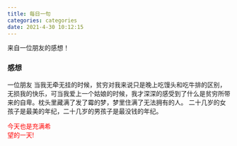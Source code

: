```yaml
---
title: 每日一句
categories: categories
date: 2021-4-30 10:12:15
---
```

来自一位朋友的感想！
<!-- <link rel="stylesheet" type="text/css" href="cdn/animate/3.5.2/animate.css"/> -->
<!-- <style type="text/css"></style> -->
<!-- <script src="../src/components/UE/third-party/codemirror/codemirror.js" type="text/javascript" charset="utf-8"></script> -->
### 感想

一位朋友
当我无牵无挂的时候，贫穷对我来说只是晚上吃馒头和吃牛排的区别，无损我的快乐，可当我爱上一个姑娘的时候，我才深深的感受到了什么是贫穷所带来的自卑。枕头里藏满了发了霉的梦，梦里住满了无法拥有的人。 二十几岁的女孩子是最美的年纪，二十几岁的男孩子是最没钱的年纪。

<style  type="text/css">
.a1{
    color:red;
    width: 100px;
    height: 100px;
}
</style>
<link rel="stylesheet" type="text/css" href="/mycss/my.css"/>
<div class="a1">今天也是充满希望的一天!</div>
